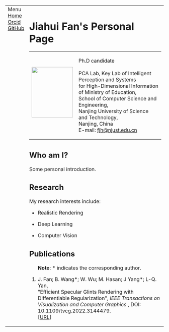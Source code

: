 <head>
<meta name="generator" content="jemdoc, see http://jemdoc.jaboc.net/" />
<meta http-equiv="Content-Type" content="text/html;charset=utf-8" />
<title> A new journey is about to begin. </title>
</head>
  
  
<body>
<table summary="Table for page layout." id="tlayout">
<tr valign="top">
<td id="layout-menu">
<div class="menu-category">Menu</div>
<div class="menu-item"><a href="index.html" class="current">Home</a></div>
<div class="menu-item"><a href="https://orcid.org/0000-0003-0871-7615">Orcid</a></div>
<div class="menu-item"><a href="https://github.com/sssssy">GitHub</a></div>
</td>
  
<td id="layout-content">
<div id="toptitle">
<h1> Jiahui Fan's Personal Page </h1>
</div>
  
  
<table class="imgtable"><tr><td>
<a href="https://sssssy.github.io/"><img src="photos/test.jpg" width="131px" height="160px" /></a>&nbsp;</td>
<td align="left"><p> Ph.D candidate <br /><br/>
PCA Lab, Key Lab of Intelligent Perception and Systems <br/>
  for High-Dimensional Information of Ministry of Education, <br/>
School of Computer Science and Engineering,<br />
Nanjing University of Science and Technology, <br />
Nanjing, China <br /> 
E-mail: <a href="mailto:fjh@njust.edu.cn">fjh@njust.edu.cn</a></p>
</td></tr></table>
  
  
<h2> Who am I? </h2>
<p>Some personal introduction.</p>
  
  
<h2> Research </h2>
<p>My research interests include: </p>
<ul>
<li><p>Realistic Rendering</p>
</li>
<li><p>Deep Learning</p>
</li>
<li><p>Computer Vision</p>
</li>
</ul>

  
<h2> Publications </h2>
<ol>
<p><b>Note</b>: * indicates the corresponding author.</p>
  
<li><p> J. Fan; B. Wang*; W. Wu; M. Hasan; J Yang*; L-Q. Yan, <br/> 
  "Efficient Specular Glints Rendering with Differentiable Regularization", <i> IEEE Transactions on Visualization and Computer Graphics </i>, DOI: 10.1109/tvcg.2022.3144479. <br/>
  [<a href="https://ieeexplore.ieee.org/document/9689957">URL</a>]</p>
</li>

  
</body>
</html>
